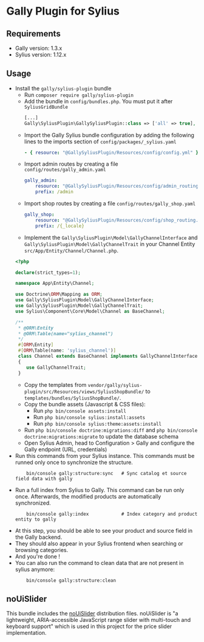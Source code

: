 # Gally Plugin for Sylius

## Requirements

- Gally version: 1.3.x
- Sylius version: 1.12.x

## Usage

- Install the `gally/sylius-plugin` bundle 
  - Run `composer require gally/sylius-plugin`
  - Add the bundle in `config/bundles.php`. You must put it after `SyliusGridBundle`
    ```php
    [...]
    Gally\SyliusPlugin\GallySyliusPlugin::class => ['all' => true],
    ```
  - Import the Gally Sylius bundle configuration by adding the following lines to the imports section of `config/packages/_sylius.yaml`
    ```yaml
    - { resource: "@GallySyliusPlugin/Resources/config/config.yml" }
    ```
  - Import admin routes by creating a file `config/routes/gally_admin.yaml`
    ```yaml
    gally_admin:
        resource: "@GallySyliusPlugin/Resources/config/admin_routing.yml"
        prefix: /admin
    ```
  - Import shop routes by creating a file `config/routes/gally_shop.yaml`
    ```yaml
    gally_shop:
        resource: "@GallySyliusPlugin/Resources/config/shop_routing.yml"
        prefix: /{_locale}
    ```
   - Implement the `Gally\SyliusPlugin\Model\GallyChannelInterface` and `Gally\SyliusPlugin\Model\GallyChannelTrait` in your Channel Entity `src/App/Entity/Channel/Channel.php`.
    ```php
    <?php
    
    declare(strict_types=1);
    
    namespace App\Entity\Channel;
    
    use Doctrine\ORM\Mapping as ORM;
    use Gally\SyliusPlugin\Model\GallyChannelInterface;
    use Gally\SyliusPlugin\Model\GallyChannelTrait;
    use Sylius\Component\Core\Model\Channel as BaseChannel;
    
    /**
     * @ORM\Entity
     * @ORM\Table(name="sylius_channel")
     */
     #[ORM\Entity]
     #[ORM\Table(name: 'sylius_channel')]
     class Channel extends BaseChannel implements GallyChannelInterface
     {
        use GallyChannelTrait;
     }
     ```
    - Copy the templates from `vendor/gally/sylius-plugin/src/Resources/views/SyliusShopBundle/` to `templates/bundles/SyliusShopBundle/`.
    - Copy the bundle assets (Javascript & CSS files):
       - Run `php bin/console assets:install`
       - Run `php bin/console sylius:install:assets`
       - Run `php bin/console sylius:theme:assets:install`
    - Run `php bin/console doctrine:migrations:diff` and `php bin/console doctrine:migrations:migrate` to update the database schema
    - Open Sylius Admin, head to Configuration > Gally and configure the Gally endpoint (URL, credentials)
- Run this commands from your Sylius instance. This commands must be runned only once to synchronize the structure.
    ```shell
        bin/console gally:structure:sync   # Sync catalog et source field data with gally
    ```
- Run a full index from Sylius to Gally. This command can be run only once. Afterwards, the modified products are automatically synchronized.
    ```shell
        bin/console gally:index            # Index category and product entity to gally
    ```
- At this step, you should be able to see your product and source field in the Gally backend.
- They should also appear in your Sylius frontend when searching or browsing categories.
- And you're done !
- You can also run the command to clean data that are not present in sylius anymore:
    ```shell
        bin/console gally:structure:clean 
    ```

## noUiSlider 

This bundle includes the [noUiSlider](https://github.com/leongersen/noUiSlider) distribution files. 
noUiSlider is "a lightweight, ARIA-accessible JavaScript range slider with multi-touch and keyboard support" which is used in this project for the price slider implementation.

